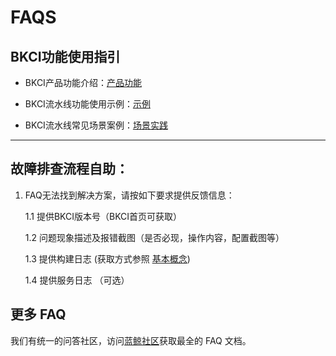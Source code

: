 # FAQS

## BKCI功能使用指引

* BKCI产品功能介绍：[产品功能](../../Services/Console/Console.md)

* BKCI流水线功能使用示例：[示例](../../Quickstarts/Case/Examples/pull-upload-download.md)

* BKCI流水线常见场景案例：[场景实践](../../Quickstarts/Case/Scene/Arts-upload-resources.md)

---

## 故障排查流程自助：

1. FAQ无法找到解决方案，请按如下要求提供反馈信息：

   1.1  提供BKCI版本号（BKCI首页可获取）

   1.2  问题现象描述及报错截图（是否必现，操作内容，配置截图等）

   1.3  提供构建日志   (获取方式参照 [基本概念](user-guide.md))

   1.4  提供服务日志   （可选）

## 更多 FAQ

我们有统一的问答社区，访问[蓝鲸社区](https://bk.tencent.com/s-mart/community)获取最全的 FAQ 文档。